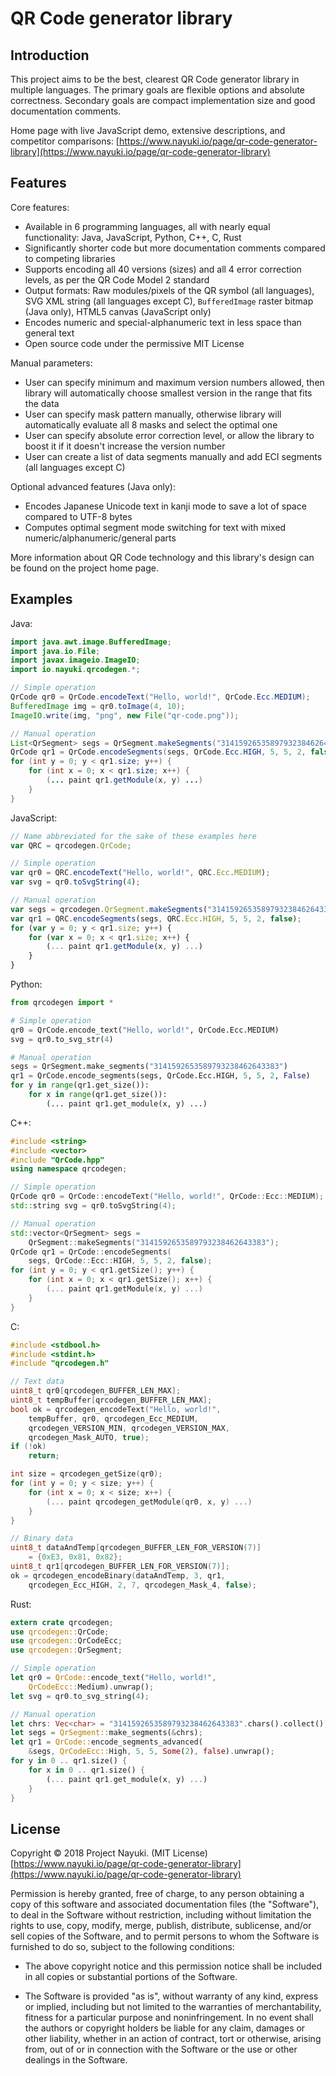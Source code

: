 QR Code generator library
=========================


Introduction
------------

This project aims to be the best, clearest QR Code generator library in multiple languages. The primary goals are flexible options and absolute correctness. Secondary goals are compact implementation size and good documentation comments.

Home page with live JavaScript demo, extensive descriptions, and competitor comparisons: [https://www.nayuki.io/page/qr-code-generator-library](https://www.nayuki.io/page/qr-code-generator-library)


Features
--------

Core features:

* Available in 6 programming languages, all with nearly equal functionality: Java, JavaScript, Python, C++, C, Rust
* Significantly shorter code but more documentation comments compared to competing libraries
* Supports encoding all 40 versions (sizes) and all 4 error correction levels, as per the QR Code Model 2 standard
* Output formats: Raw modules/pixels of the QR symbol (all languages), SVG XML string (all languages except C), `BufferedImage` raster bitmap (Java only), HTML5 canvas (JavaScript only)
* Encodes numeric and special-alphanumeric text in less space than general text
* Open source code under the permissive MIT License

Manual parameters:

* User can specify minimum and maximum version numbers allowed, then library will automatically choose smallest version in the range that fits the data
* User can specify mask pattern manually, otherwise library will automatically evaluate all 8 masks and select the optimal one
* User can specify absolute error correction level, or allow the library to boost it if it doesn't increase the version number
* User can create a list of data segments manually and add ECI segments (all languages except C)

Optional advanced features (Java only):

* Encodes Japanese Unicode text in kanji mode to save a lot of space compared to UTF-8 bytes
* Computes optimal segment mode switching for text with mixed numeric/alphanumeric/general parts

More information about QR Code technology and this library's design can be found on the project home page.


Examples
--------

Java:

```java
import java.awt.image.BufferedImage;
import java.io.File;
import javax.imageio.ImageIO;
import io.nayuki.qrcodegen.*;

// Simple operation
QrCode qr0 = QrCode.encodeText("Hello, world!", QrCode.Ecc.MEDIUM);
BufferedImage img = qr0.toImage(4, 10);
ImageIO.write(img, "png", new File("qr-code.png"));

// Manual operation
List<QrSegment> segs = QrSegment.makeSegments("3141592653589793238462643383");
QrCode qr1 = QrCode.encodeSegments(segs, QrCode.Ecc.HIGH, 5, 5, 2, false);
for (int y = 0; y < qr1.size; y++) {
    for (int x = 0; x < qr1.size; x++) {
        (... paint qr1.getModule(x, y) ...)
    }
}
```

JavaScript:

```js
// Name abbreviated for the sake of these examples here
var QRC = qrcodegen.QrCode;

// Simple operation
var qr0 = QRC.encodeText("Hello, world!", QRC.Ecc.MEDIUM);
var svg = qr0.toSvgString(4);

// Manual operation
var segs = qrcodegen.QrSegment.makeSegments("3141592653589793238462643383");
var qr1 = QRC.encodeSegments(segs, QRC.Ecc.HIGH, 5, 5, 2, false);
for (var y = 0; y < qr1.size; y++) {
    for (var x = 0; x < qr1.size; x++) {
        (... paint qr1.getModule(x, y) ...)
    }
}
```

Python:

```python
from qrcodegen import *

# Simple operation
qr0 = QrCode.encode_text("Hello, world!", QrCode.Ecc.MEDIUM)
svg = qr0.to_svg_str(4)

# Manual operation
segs = QrSegment.make_segments("3141592653589793238462643383")
qr1 = QrCode.encode_segments(segs, QrCode.Ecc.HIGH, 5, 5, 2, False)
for y in range(qr1.get_size()):
    for x in range(qr1.get_size()):
        (... paint qr1.get_module(x, y) ...)
```

C++:

```c++
#include <string>
#include <vector>
#include "QrCode.hpp"
using namespace qrcodegen;

// Simple operation
QrCode qr0 = QrCode::encodeText("Hello, world!", QrCode::Ecc::MEDIUM);
std::string svg = qr0.toSvgString(4);

// Manual operation
std::vector<QrSegment> segs =
    QrSegment::makeSegments("3141592653589793238462643383");
QrCode qr1 = QrCode::encodeSegments(
    segs, QrCode::Ecc::HIGH, 5, 5, 2, false);
for (int y = 0; y < qr1.getSize(); y++) {
    for (int x = 0; x < qr1.getSize(); x++) {
        (... paint qr1.getModule(x, y) ...)
    }
}
```

C:

```c
#include <stdbool.h>
#include <stdint.h>
#include "qrcodegen.h"

// Text data
uint8_t qr0[qrcodegen_BUFFER_LEN_MAX];
uint8_t tempBuffer[qrcodegen_BUFFER_LEN_MAX];
bool ok = qrcodegen_encodeText("Hello, world!",
    tempBuffer, qr0, qrcodegen_Ecc_MEDIUM,
    qrcodegen_VERSION_MIN, qrcodegen_VERSION_MAX,
    qrcodegen_Mask_AUTO, true);
if (!ok)
    return;

int size = qrcodegen_getSize(qr0);
for (int y = 0; y < size; y++) {
    for (int x = 0; x < size; x++) {
        (... paint qrcodegen_getModule(qr0, x, y) ...)
    }
}

// Binary data
uint8_t dataAndTemp[qrcodegen_BUFFER_LEN_FOR_VERSION(7)]
    = {0xE3, 0x81, 0x82};
uint8_t qr1[qrcodegen_BUFFER_LEN_FOR_VERSION(7)];
ok = qrcodegen_encodeBinary(dataAndTemp, 3, qr1,
    qrcodegen_Ecc_HIGH, 2, 7, qrcodegen_Mask_4, false);
```

Rust:

```rust
extern crate qrcodegen;
use qrcodegen::QrCode;
use qrcodegen::QrCodeEcc;
use qrcodegen::QrSegment;

// Simple operation
let qr0 = QrCode::encode_text("Hello, world!",
    QrCodeEcc::Medium).unwrap();
let svg = qr0.to_svg_string(4);

// Manual operation
let chrs: Vec<char> = "3141592653589793238462643383".chars().collect();
let segs = QrSegment::make_segments(&chrs);
let qr1 = QrCode::encode_segments_advanced(
    &segs, QrCodeEcc::High, 5, 5, Some(2), false).unwrap();
for y in 0 .. qr1.size() {
    for x in 0 .. qr1.size() {
        (... paint qr1.get_module(x, y) ...)
    }
}
```

License
-------

Copyright © 2018 Project Nayuki. (MIT License)  
[https://www.nayuki.io/page/qr-code-generator-library](https://www.nayuki.io/page/qr-code-generator-library)

Permission is hereby granted, free of charge, to any person obtaining a copy of
this software and associated documentation files (the "Software"), to deal in
the Software without restriction, including without limitation the rights to
use, copy, modify, merge, publish, distribute, sublicense, and/or sell copies of
the Software, and to permit persons to whom the Software is furnished to do so,
subject to the following conditions:

* The above copyright notice and this permission notice shall be included in
  all copies or substantial portions of the Software.

* The Software is provided "as is", without warranty of any kind, express or
  implied, including but not limited to the warranties of merchantability,
  fitness for a particular purpose and noninfringement. In no event shall the
  authors or copyright holders be liable for any claim, damages or other
  liability, whether in an action of contract, tort or otherwise, arising from,
  out of or in connection with the Software or the use or other dealings in the
  Software.
